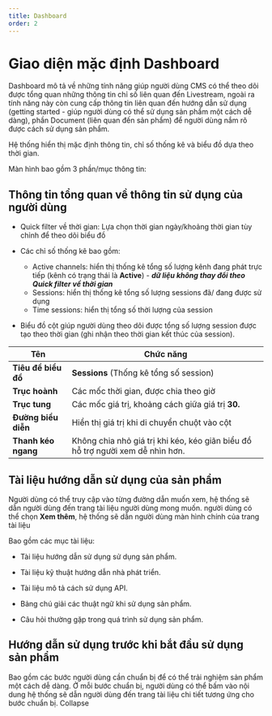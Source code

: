 ```yaml
---
title: Dashboard
order: 2
---
```


# Giao diện mặc định Dashboard

Dashboard mô tả về những tính năng giúp người dùng CMS có thể theo dõi được tổng quan những thông tin chỉ số liên quan đến Livestream, ngoài ra tính năng này còn cung cấp thông tin liên quan đến hướng dẫn sử dụng (getting started - giúp người dùng có thể sử dụng sản phẩm một cách dễ dàng), phần Document (liên quan đến sản phẩm) để người dùng nắm rõ được cách sử dụng sản phẩm.

Hệ thống hiển thị mặc định thông tin, chỉ số thống kê và biểu đồ dựa theo thời gian.

Màn hình bao gồm 3 phần/mục thông tin:


## Thông tin tổng quan về thông tin sử dụng của người dùng

- Quick filter về thời gian: Lựa chọn thời gian ngày/khoảng thời gian tùy chỉnh để theo dõi biểu đồ

- Các chỉ số thống kê bao gồm: 

  - Active channels: hiển thị thống kê tổng số lượng kênh đang phát trực tiếp (kênh có trạng thái là **Active**) - ***dữ liệu không thay đổi theo Quick filter về thời gian***
  - Sessions: hiển thị thống kê tổng số lượng sessions đã/ đang được sử dụng 
  - Time sessions: hiển thị tổng số thời lượng của session 


- Biểu đồ cột giúp người dùng theo dõi được tổng số lượng session được tạo theo thời gian (ghi nhận theo thời gian kết thúc của session).

| Tên                 | Chức năng                                                    |
| ------------------- | ------------------------------------------------------------ |
| **Tiêu đề biểu đồ** | **Sessions** (Thống kê tổng số session)                      |
| **Trục hoành**      | Các mốc thời gian, được chia theo giờ                        |
| **Trục tung**       | Các mốc giá trị, khoảng cách giữa giá trị **30.**            |
| **Đường biểu diễn** | Hiển thị giá trị khi di chuyển chuột vào cột                 |
| **Thanh kéo ngang** | Không chia nhỏ giá trị khi kéo, kéo giãn biểu đồ hỗ trợ người xem dễ nhìn hơn. |

## Tài liệu hướng dẫn sử dụng của sản phẩm 

Người dùng có thể truy cập vào từng đường dẫn muốn xem, hệ thống sẽ dẫn người dùng đến trang tài liệu người dùng mong muốn. người dùng có thể chọn **Xem thêm**, hệ thống sẽ dẫn người dùng màn hình chính của trang tài liệu

Bao gồm các mục tài liệu:

* Tài liệu hướng dẫn sử dụng sử dụng sản phẩm.

* Tài liệu kỹ thuật hướng dẫn nhà phát triển.

* Tài liệu mô tả cách sử dụng API.

* Bảng chú giải các thuật ngữ khi sử dụng sản phẩm.

* Câu hỏi thường gặp trong quá trình sử dụng sản phẩm.



## Hướng dẫn sử dụng trước khi bắt đầu sử dụng sản phẩm

Bao gồm các bước người dùng cần chuẩn bị để có thể trải nghiệm sản phẩm một cách dễ dàng. Ở mỗi bước chuẩn bị, người dùng có thể bấm vào nội dung hệ thống sẽ dẫn người dùng đến trang tài liệu chi tiết tương ứng cho bước chuẩn bị.
Collapse















